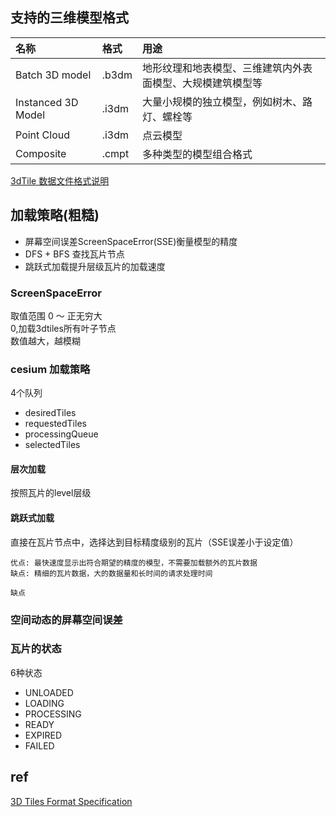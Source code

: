 ## 支持的三维模型格式
| 名称 | 格式 | 用途 |
| :-----| :---- | :----|
| Batch 3D model | .b3dm | 地形纹理和地表模型、三维建筑内外表面模型、大规模建筑模型等 |
| Instanced 3D Model | .i3dm | 大量小规模的独立模型，例如树木、路灯、螺栓等|
| Point Cloud | .i3dm | 点云模型 |
| Composite | .cmpt | 多种类型的模型组合格式 |

[3dTile 数据文件格式说明](https://blog.csdn.net/Rsoftwaretest/article/details/90667628)

## 加载策略(粗糙)
+ 屏幕空间误差ScreenSpaceError(SSE)衡量模型的精度   
+ DFS + BFS 查找瓦片节点   
+ 跳跃式加载提升层级瓦片的加载速度   
### ScreenSpaceError 
取值范围 0 ～ 正无穷大   
0,加载3dtiles所有叶子节点    
数值越大，越模糊   

### cesium 加载策略
4个队列   
+ desiredTiles
+ requestedTiles
+ processingQueue
+ selectedTiles

#### 层次加载 
按照瓦片的level层级
#### 跳跃式加载   
直接在瓦片节点中，选择达到目标精度级别的瓦片（SSE误差小于设定值）
```
优点: 最快速度显示出符合期望的精度的模型，不需要加载额外的瓦片数据    
缺点: 精细的瓦片数据，大的数据量和长时间的请求处理时间    

缺点
```

### 空间动态的屏幕空间误差
 
### 瓦片的状态
6种状态
+ UNLOADED
+ LOADING
+ PROCESSING
+ READY
+ EXPIRED
+ FAILED

## ref
[3D Tiles Format Specification](https://github.com/CesiumGS/3d-tiles/tree/master/specification)
